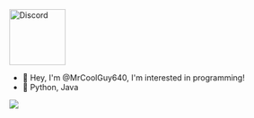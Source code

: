 <a href="https://discord.com/users/700560289766047847">
  <img src="https://cdn2.steamgriddb.com/icon/95c9d994f8d75d4d60f8bb8f25902339/32/256x256.png" alt="Discord" width="100" />
</a>

<br>

- 👋 Hey, I'm @MrCoolGuy640, I'm interested in programming!
- 🌱 Python, Java

<!-- profile views counter -->
![](https://komarev.com/ghpvc/?username=your-github-username)

<!---
MrCoolGuy640/MrCoolGuy640 is a ✨ special ✨ repository because its `README.md` (this file) appears on your GitHub profile.
You can click the Preview link to take a look at your changes.
--->
